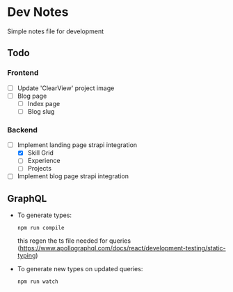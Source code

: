 # Dev Notes

Simple notes file for development

## Todo

### Frontend

- [ ] Update 'ClearView' project image
- [ ] Blog page
  - [ ] Index page
  - [ ] Blog slug

### Backend

- [ ] Implement landing page strapi integration
  - [x] Skill Grid
  - [ ] Experience
  - [ ] Projects
- [ ] Implement blog page strapi integration

## GraphQL

- To generate types:

  `npm run compile`

  this regen the ts file needed for queries (<https://www.apollographql.com/docs/react/development-testing/static-typing>)

- To generate new types on updated queries:

    `npm run watch`
